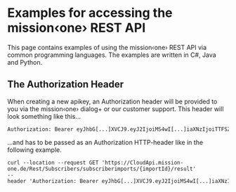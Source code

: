 # Examples for accessing the mission‹one› REST API
This page contains examples of using the mission‹one› REST API via common programming languages.
The examples are written in C#, Java and Python.

## The Authorization Header
When creating a new apikey, an Authorization header will be provided to you via the mission‹one› dialog+ or our customer support. This header will look something like this...
```
Authorization: Bearer eyJhbG[...]XVCJ9.eyJ2IjoiMS4wI[...]iaXNzIjoiTTFSZXN0QVBJcyJ9.FRLWBEO[...]tg72ZIwM
```
...and has to be passed as an Authorization HTTP-header like in the following example.

```
curl --location --request GET 'https://CloudApi.mission-one.de/Rest/Subscribers/subscriberimports/{importId}/result' 
--header 'Authorization: Bearer eyJhbG[...]XVCJ9.eyJ2IjoiMS4wI[...]iaXNzIjoiTTFSZXN0QVBJcyJ9.FRLWBEO[...]tg72ZIwM'
```

